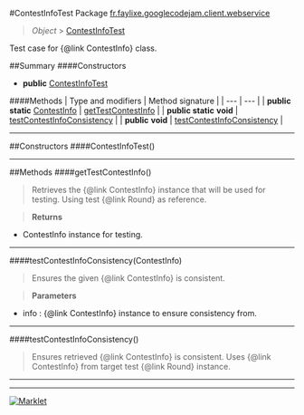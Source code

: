 #ContestInfoTest
Package [fr.faylixe.googlecodejam.client.webservice](README.md)<br>

> *Object* > [ContestInfoTest](ContestInfoTest.md)

Test case for {@link ContestInfo} class.

##Summary
####Constructors
* **public** [ContestInfoTest](#contestinfotest)

####Methods
| Type and modifiers | Method signature |
| --- | --- |
| **public static** [ContestInfo](ContestInfo.md) | [getTestContestInfo](#gettestcontestinfo) |
| **public static** **void** | [testContestInfoConsistency](#testcontestinfoconsistencycontestinfo) |
| **public** **void** | [testContestInfoConsistency](#testcontestinfoconsistency) |

---


##Constructors
####ContestInfoTest()
> 


---


##Methods
####getTestContestInfo()
> Retrieves the {@link ContestInfo} instance
 that will be used for testing. Using
 test {@link Round} as reference.

> **Returns**
* ContestInfo instance for testing.


---

####testContestInfoConsistency(ContestInfo)
> Ensures the given {@link ContestInfo} is
 consistent.

> **Parameters**
* info : {@link ContestInfo} instance to ensure consistency from.


---

####testContestInfoConsistency()
> Ensures retrieved {@link ContestInfo} is
 consistent. Uses {@link ContestInfo} from
 target test {@link Round} instance.


---

---

[![Marklet](https://img.shields.io/badge/Generated%20by-Marklet-green.svg)](https://github.com/Faylixe/marklet)